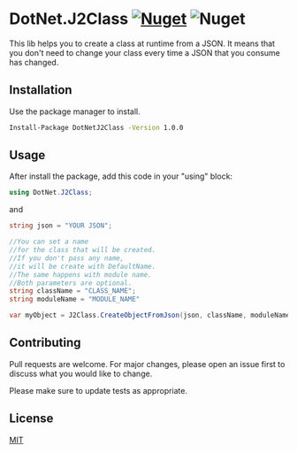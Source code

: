 # DotNet.J2Class [![Nuget](https://img.shields.io/nuget/v/DotNetJ2Class)](https://www.nuget.org/packages/DotNetJ2Class/) ![Nuget](https://img.shields.io/nuget/dt/DotNetJ2Class)

This lib helps you to create a class at runtime from a JSON. It means that you don't need to change your class every time a JSON that you consume has changed.

## Installation

Use the package manager to install.

```bash
Install-Package DotNetJ2Class -Version 1.0.0
```

## Usage

After install the package, add this code in your "using" block:
```C#
using DotNet.J2Class;
```
and
```C#
string json = "YOUR JSON";

//You can set a name
//for the class that will be created.
//If you don't pass any name,
//it will be create with DefaultName.
//The same happens with module name.
//Both parameters are optional.
string className = "CLASS_NAME";
string moduleName = "MODULE_NAME"

var myObject = J2Class.CreateObjectFromJson(json, className, moduleName);
```

## Contributing
Pull requests are welcome. For major changes, please open an issue first to discuss what you would like to change.

Please make sure to update tests as appropriate.

## License
[MIT](https://choosealicense.com/licenses/mit/)
